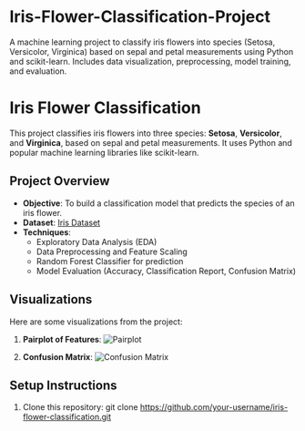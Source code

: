 # Iris-Flower-Classification-Project
A machine learning project to classify iris flowers into species (Setosa, Versicolor, Virginica) based on sepal and petal measurements using Python and scikit-learn. Includes data visualization, preprocessing, model training, and evaluation.
# Iris Flower Classification

This project classifies iris flowers into three species: **Setosa**, **Versicolor**, and **Virginica**, based on sepal and petal measurements. It uses Python and popular machine learning libraries like scikit-learn.

## Project Overview
- **Objective**: To build a classification model that predicts the species of an iris flower.
- **Dataset**: [Iris Dataset](https://archive.ics.uci.edu/ml/datasets/iris)
- **Techniques**:
  - Exploratory Data Analysis (EDA)
  - Data Preprocessing and Feature Scaling
  - Random Forest Classifier for prediction
  - Model Evaluation (Accuracy, Classification Report, Confusion Matrix)

## Visualizations
Here are some visualizations from the project:

1. **Pairplot of Features**:
   ![Pairplot](visualizations/pairplot.png)

2. **Confusion Matrix**:
   ![Confusion Matrix](visualizations/confusion_matrix.png)

## Setup Instructions
1. Clone this repository:
   git clone https://github.com/your-username/iris-flower-classification.git
